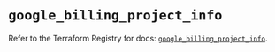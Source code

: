 # `google_billing_project_info`

Refer to the Terraform Registry for docs: [`google_billing_project_info`](https://registry.terraform.io/providers/hashicorp/google/5.38.0/docs/resources/billing_project_info).
